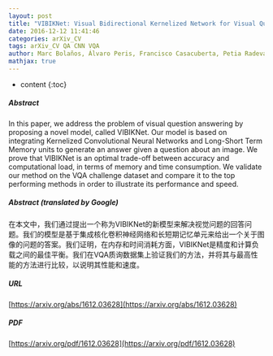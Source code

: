 ```yaml
---
layout: post
title: "VIBIKNet: Visual Bidirectional Kernelized Network for Visual Question Answering"
date: 2016-12-12 11:41:46
categories: arXiv_CV
tags: arXiv_CV QA CNN VQA
author: Marc Bolaños, Álvaro Peris, Francisco Casacuberta, Petia Radeva
mathjax: true
---
```


* content
{:toc}

##### Abstract
In this paper, we address the problem of visual question answering by proposing a novel model, called VIBIKNet. Our model is based on integrating Kernelized Convolutional Neural Networks and Long-Short Term Memory units to generate an answer given a question about an image. We prove that VIBIKNet is an optimal trade-off between accuracy and computational load, in terms of memory and time consumption. We validate our method on the VQA challenge dataset and compare it to the top performing methods in order to illustrate its performance and speed.

##### Abstract (translated by Google)
在本文中，我们通过提出一个称为VIBIKNet的新模型来解决视觉问题的回答问题。我们的模型是基于集成核化卷积神经网络和长短期记忆单元来给出一个关于图像的问题的答案。我们证明，在内存和时间消耗方面，VIBIKNet是精度和计算负载之间的最佳平衡。我们在VQA质询数据集上验证我们的方法，并将其与最高性能的方法进行比较，以说明其性能和速度。

##### URL
[https://arxiv.org/abs/1612.03628](https://arxiv.org/abs/1612.03628)

##### PDF
[https://arxiv.org/pdf/1612.03628](https://arxiv.org/pdf/1612.03628)


